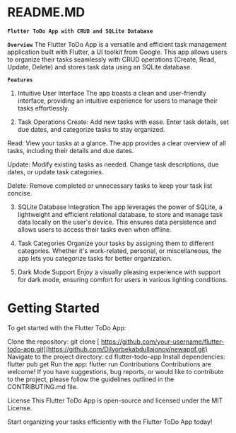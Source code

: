 # README.MD
__`Flutter ToDo App with CRUD and SQLite Database`__

__`Overview`__
The Flutter ToDo App is a versatile and efficient task management application built with Flutter, a UI toolkit from Google. This app allows users to organize their tasks seamlessly with CRUD operations (Create, Read, Update, Delete) and stores task data using an SQLite database.

__`Features`__
1. Intuitive User Interface
The app boasts a clean and user-friendly interface, providing an intuitive experience for users to manage their tasks effortlessly.

2. Task Operations
Create: Add new tasks with ease. Enter task details, set due dates, and categorize tasks to stay organized.

Read: View your tasks at a glance. The app provides a clear overview of all tasks, including their details and due dates.

Update: Modify existing tasks as needed. Change task descriptions, due dates, or update task categories.

Delete: Remove completed or unnecessary tasks to keep your task list concise.

3. SQLite Database Integration
The app leverages the power of SQLite, a lightweight and efficient relational database, to store and manage task data locally on the user's device. This ensures data persistence and allows users to access their tasks even when offline.

4. Task Categories
Organize your tasks by assigning them to different categories. Whether it's work-related, personal, or miscellaneous, the app lets you categorize tasks for better organization.

5. Dark Mode Support
Enjoy a visually pleasing experience with support for dark mode, ensuring comfort for users in various lighting conditions.

# Getting Started
To get started with the Flutter ToDo App:

Clone the repository: git clone [ https://github.com/your-username/flutter-todo-app.git](https://github.com/Dilyorbekabdullajonov/newappf.git)
Navigate to the project directory: cd flutter-todo-app
Install dependencies: flutter pub get
Run the app: flutter run
Contributions
Contributions are welcome! If you have suggestions, bug reports, or would like to contribute to the project, please follow the guidelines outlined in the CONTRIBUTING.md file.

License
This Flutter ToDo App is open-source and licensed under the MIT License.

Start organizing your tasks efficiently with the Flutter ToDo App today!
